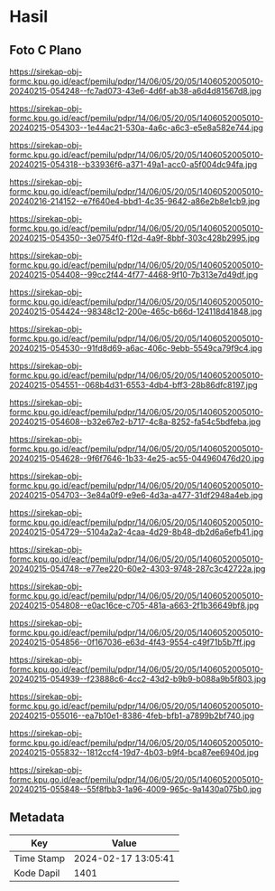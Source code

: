 # Hasil

## Foto C Plano

https://sirekap-obj-formc.kpu.go.id/eacf/pemilu/pdpr/14/06/05/20/05/1406052005010-20240215-054248--fc7ad073-43e6-4d6f-ab38-a6d4d81567d8.jpg

https://sirekap-obj-formc.kpu.go.id/eacf/pemilu/pdpr/14/06/05/20/05/1406052005010-20240215-054303--1e44ac21-530a-4a6c-a6c3-e5e8a582e744.jpg

https://sirekap-obj-formc.kpu.go.id/eacf/pemilu/pdpr/14/06/05/20/05/1406052005010-20240215-054318--b33936f6-a371-49a1-acc0-a5f004dc94fa.jpg

https://sirekap-obj-formc.kpu.go.id/eacf/pemilu/pdpr/14/06/05/20/05/1406052005010-20240216-214152--e7f640e4-bbd1-4c35-9642-a86e2b8e1cb9.jpg

https://sirekap-obj-formc.kpu.go.id/eacf/pemilu/pdpr/14/06/05/20/05/1406052005010-20240215-054350--3e0754f0-f12d-4a9f-8bbf-303c428b2995.jpg

https://sirekap-obj-formc.kpu.go.id/eacf/pemilu/pdpr/14/06/05/20/05/1406052005010-20240215-054408--99cc2f44-4f77-4468-9f10-7b313e7d49df.jpg

https://sirekap-obj-formc.kpu.go.id/eacf/pemilu/pdpr/14/06/05/20/05/1406052005010-20240215-054424--98348c12-200e-465c-b66d-124118d41848.jpg

https://sirekap-obj-formc.kpu.go.id/eacf/pemilu/pdpr/14/06/05/20/05/1406052005010-20240215-054530--91fd8d69-a6ac-406c-9ebb-5549ca79f9c4.jpg

https://sirekap-obj-formc.kpu.go.id/eacf/pemilu/pdpr/14/06/05/20/05/1406052005010-20240215-054551--068b4d31-6553-4db4-bff3-28b86dfc8197.jpg

https://sirekap-obj-formc.kpu.go.id/eacf/pemilu/pdpr/14/06/05/20/05/1406052005010-20240215-054608--b32e67e2-b717-4c8a-8252-fa54c5bdfeba.jpg

https://sirekap-obj-formc.kpu.go.id/eacf/pemilu/pdpr/14/06/05/20/05/1406052005010-20240215-054628--9f6f7646-1b33-4e25-ac55-044960476d20.jpg

https://sirekap-obj-formc.kpu.go.id/eacf/pemilu/pdpr/14/06/05/20/05/1406052005010-20240215-054703--3e84a0f9-e9e6-4d3a-a477-31df2948a4eb.jpg

https://sirekap-obj-formc.kpu.go.id/eacf/pemilu/pdpr/14/06/05/20/05/1406052005010-20240215-054729--5104a2a2-4caa-4d29-8b48-db2d6a6efb41.jpg

https://sirekap-obj-formc.kpu.go.id/eacf/pemilu/pdpr/14/06/05/20/05/1406052005010-20240215-054748--e77ee220-60e2-4303-9748-287c3c42722a.jpg

https://sirekap-obj-formc.kpu.go.id/eacf/pemilu/pdpr/14/06/05/20/05/1406052005010-20240215-054808--e0ac16ce-c705-481a-a663-2f1b36649bf8.jpg

https://sirekap-obj-formc.kpu.go.id/eacf/pemilu/pdpr/14/06/05/20/05/1406052005010-20240215-054856--0f167036-e63d-4f43-9554-c49f71b5b7ff.jpg

https://sirekap-obj-formc.kpu.go.id/eacf/pemilu/pdpr/14/06/05/20/05/1406052005010-20240215-054939--f23888c6-4cc2-43d2-b9b9-b088a9b5f803.jpg

https://sirekap-obj-formc.kpu.go.id/eacf/pemilu/pdpr/14/06/05/20/05/1406052005010-20240215-055016--ea7b10e1-8386-4feb-bfb1-a7899b2bf740.jpg

https://sirekap-obj-formc.kpu.go.id/eacf/pemilu/pdpr/14/06/05/20/05/1406052005010-20240215-055832--1812ccf4-19d7-4b03-b9f4-bca87ee6940d.jpg

https://sirekap-obj-formc.kpu.go.id/eacf/pemilu/pdpr/14/06/05/20/05/1406052005010-20240215-055848--55f8fbb3-1a96-4009-965c-9a1430a075b0.jpg


## Metadata

| Key        | Value               |
| ---------- | ------------------- |
| Time Stamp | 2024-02-17 13:05:41 |
| Kode Dapil | 1401                |



